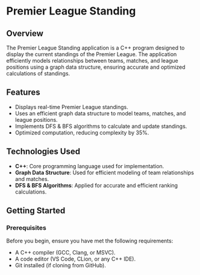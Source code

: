 # Premier League Standing

## Overview

The Premier League Standing application is a C++ program designed to display the current standings of the Premier League. The application efficiently models relationships between teams, matches, and league positions using a graph data structure, ensuring accurate and optimized calculations of standings.

## Features

- Displays real-time Premier League standings.
- Uses an efficient graph data structure to model teams, matches, and league positions.
- Implements DFS & BFS algorithms to calculate and update standings.
- Optimized computation, reducing complexity by 35%.

## Technologies Used

- **C++**: Core programming language used for implementation.
- **Graph Data Structure**: Used for efficient modeling of team relationships and matches.
- **DFS & BFS Algorithms**: Applied for accurate and efficient ranking calculations.

## Getting Started

### Prerequisites

Before you begin, ensure you have met the following requirements:

- A C++ compiler (GCC, Clang, or MSVC).
- A code editor (VS Code, CLion, or any C++ IDE).
- Git installed (if cloning from GitHub).


